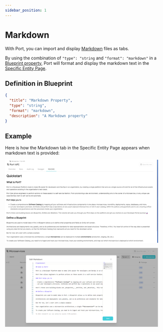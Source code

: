 ```yaml
---
sidebar_position: 1
---
```


# Markdown

With Port, you can import and display [Markdown](https://en.wikipedia.org/wiki/Markdown) files as tabs.

By using the combination of `"type": "string` and `"format": "markdown"` in a [Blueprint property](../port-components/blueprint.md#blueprint-properties), Port will format and display the markdown text in the [Specific Entity Page](../port-components/page.md#entity-page).

## Definition in Blueprint

```json showLineNumbers
{
  "title": "Markdown Property",
  "type": "string",
  "format": "markdown",
  "description": "A Markdown property"
}
```

## Example

Here is how the Markdown tab in the Specific Entity Page appears when markdown text is provided:

![Markdown Example](../../../static/img/platform-overview/widgets/markdown.png)

![Markdown Edit Example](../../../static/img/platform-overview/widgets/markdownEdit.png)
